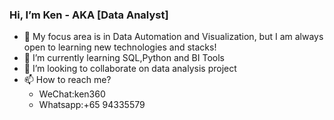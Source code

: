### Hi, I’m Ken - AKA [Data Analyst] 
- 👀 My focus area is in Data Automation and Visualization, but I am always open to learning new technologies and stacks!
- 🌱 I’m currently learning SQL,Python and BI Tools
- 💞️ I’m looking to collaborate on data analysis project
- 📫 How to reach me? 
  - WeChat:ken360
  - Whatsapp:+65 94335579 

<!---
Speedlearner/Speedlearner is a ✨ special ✨ repository because its `README.md` (this file) appears on your GitHub profile.
You can click the Preview link to take a look at your changes.
--->
